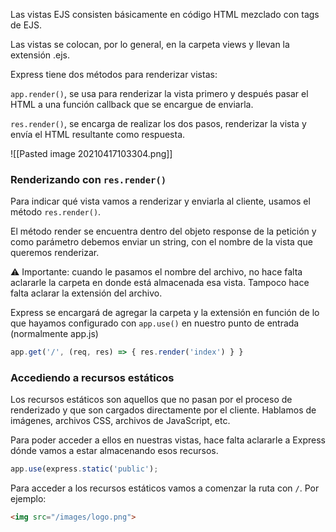 Las vistas EJS consisten básicamente en código HTML mezclado con tags de EJS. 

Las vistas se colocan, por lo general, en la carpeta views y llevan la extensión .ejs. 

Express tiene dos métodos para renderizar vistas: 

```app.render()```, se usa para renderizar la vista primero y después pasar el HTML a una función callback que se encargue de enviarla. 

```res.render()```, se encarga de realizar los dos pasos, renderizar la vista y envía el HTML resultante como respuesta.

![[Pasted image 20210417103304.png]]

### Renderizando con ```res.render()```

Para indicar qué vista vamos a renderizar y enviarla al cliente, usamos el método ```res.render()```.

El método render se encuentra dentro del objeto response de la petición y como parámetro debemos enviar un string, con el nombre de la vista que queremos renderizar. 

⚠️ Importante: cuando le pasamos el nombre del archivo, no hace falta aclararle la carpeta en donde está almacenada esa vista. Tampoco hace falta aclarar la extensión del archivo. 

Express se encargará de agregar la carpeta y la extensión en función de lo que hayamos configurado con ```app.use()``` en nuestro punto de entrada (normalmente app.js)

```js
app.get('/', (req, res) => { res.render('index') } }
```

### Accediendo a recursos estáticos

Los recursos estáticos son aquellos que no pasan por el proceso de renderizado y que son cargados directamente por el cliente. Hablamos de imágenes, archivos CSS, archivos de JavaScript, etc. 

Para poder acceder a ellos en nuestras vistas, hace falta aclararle a Express dónde vamos a estar almacenando esos recursos.

```js
app.use(express.static('public');
```

Para acceder a los recursos estáticos vamos a comenzar la ruta con ```/```. Por ejemplo:

```html
<img src="/images/logo.png">
```